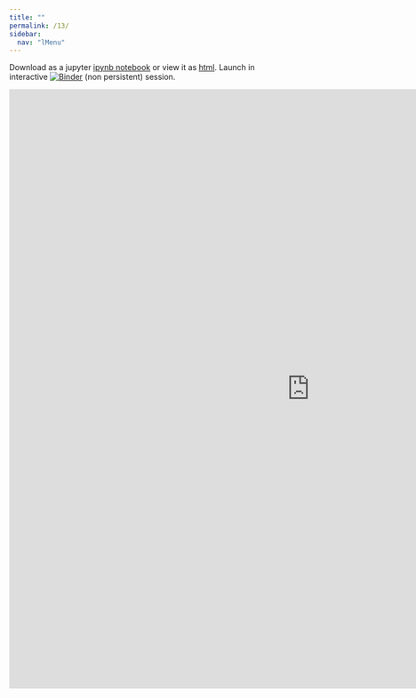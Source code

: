```yaml
---
title: ""
permalink: /13/
sidebar:
  nav: "lMenu"
---
```


Download as a jupyter [ipynb notebook](https://datascience-intro.github.io/1MS041-2021/lectures/13.ipynb) or view it as [html](https://datascience-intro.github.io/1MS041-2021/lectures/13.html).
Launch in interactive <a  href="https://mybinder.org/v2/gh/datascience-intro/1MS041-2021/gh-pages?filepath=lectures%2F13.ipynb" target="_blank"><img src="https://mybinder.org/badge_logo.svg" alt="Binder"></a> (non persistent) session.

<iframe src="https://datascience-intro.github.io/1MS041-2021/lectures/13.html" width="1080" height="1080" frameborder="0"></iframe>

    